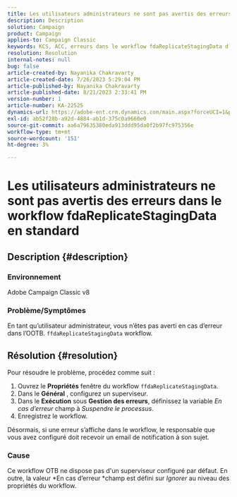 ```yaml
---
title: Les utilisateurs administrateurs ne sont pas avertis des erreurs dans le workflow fdaReplicateStagingData en standard
description: Description
solution: Campaign
product: Campaign
applies-to: Campaign Classic
keywords: KCS, ACC, erreurs dans le workflow fdaReplicateStagingData d'usine, propriétés de workflow
resolution: Resolution
internal-notes: null
bug: false
article-created-by: Nayanika Chakravarty
article-created-date: 7/26/2023 5:29:04 PM
article-published-by: Nayanika Chakravarty
article-published-date: 8/21/2023 2:33:41 PM
version-number: 1
article-number: KA-22525
dynamics-url: https://adobe-ent.crm.dynamics.com/main.aspx?forceUCI=1&pagetype=entityrecord&etn=knowledgearticle&id=12cf74e5-d92b-ee11-bdf4-6045bd006e5a
exl-id: ab52f28b-a92d-4884-ab1d-375c0a9660e0
source-git-commit: aa6a79635380eda913ddd95da0f2b97fc975356e
workflow-type: tm+mt
source-wordcount: '151'
ht-degree: 3%

---
```


# Les utilisateurs administrateurs ne sont pas avertis des erreurs dans le workflow fdaReplicateStagingData en standard

## Description {#description}


### Environnement

Adobe Campaign Classic v8

### Problème/Symptômes

En tant qu’utilisateur administrateur, vous n’êtes pas averti en cas d’erreur dans l’OOTB. `ffdaReplicateStagingData` workflow.


## Résolution {#resolution}


Pour résoudre le problème, procédez comme suit :

1. Ouvrez le <b>Propriétés</b> fenêtre du workflow `ffdaReplicateStagingData`.
2. Dans le <b>Général</b> , configurez un superviseur.
3. Dans le <b>Exécution</b> sous <b>Gestion des erreurs</b>, définissez la variable *En cas d’erreur* champ à *Suspendre le processus*.
4. Enregistrez le workflow.


Désormais, si une erreur s’affiche dans le workflow, le responsable que vous avez configuré doit recevoir un email de notification à son sujet.

### Cause

Ce workflow OTB ne dispose pas d&#39;un superviseur configuré par défaut. En outre, la valeur *En cas d’erreur<b> </b>*champ est défini sur *Ignorer* au niveau des propriétés du workflow.
